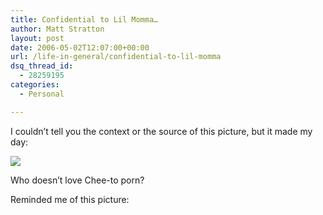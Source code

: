 ```yaml
---
title: Confidential to Lil Momma…
author: Matt Stratton
layout: post
date: 2006-05-02T12:07:00+00:00
url: /life-in-general/confidential-to-lil-momma
dsq_thread_id:
  - 28259195
categories:
  - Personal

---
```

I couldn&#8217;t tell you the context or the source of this picture, but it made my day:

![][1]

Who doesn&#8217;t love Chee-to porn?

Reminded me of this picture:

 [1]: https://www.syslog.com/%7Ejwilson/pics-i-like/cheeto.jpg